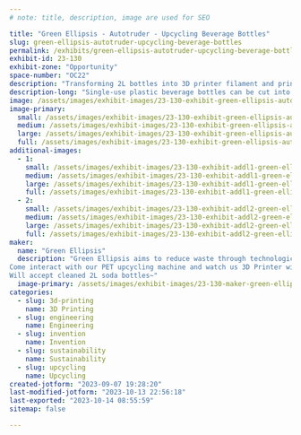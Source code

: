 ```yaml
---
# note: title, description, image are used for SEO

title: "Green Ellipsis - Autotruder - Upcycling Beverage Bottles"
slug: green-ellipsis-autotruder-upcycling-beverage-bottles
permalink: /exhibits/green-ellipsis-autotruder-upcycling-beverage-bottles/
exhibit-id: 23-130
exhibit-zone: "Opportunity"
space-number: "OC22"
description: "Transforming 2L bottles into 3D printer filament and printing anything you can think of!"
description-long: "Single-use plastic beverage bottles can be cut into long strips to be pulled through a heated die the same diameter of 3D printer filament. This not only recycles the bottle, but up-cycles it. We will exhibit the current state of the art, which is mostly a manual process whose resulting filament isn’t economically competitive. We envision an automated pultrusion process that accepts unwashed 2-liter bottles and produces quality filament with zero waste products. This is a multi-stage process, including bottle washing, bottle preparation, bottle cutting, strip pultrusion, filament winding, filament splicing, filament packaging and byproduct processing. Every stage is a candidate for automation."
image: /assets/images/exhibit-images/23-130-exhibit-green-ellipsis-autotruder-upcycling-beverage-bottles-image-50439681-large.JPG
image-primary: 
  small: /assets/images/exhibit-images/23-130-exhibit-green-ellipsis-autotruder-upcycling-beverage-bottles-image-50439681-small.JPG
  medium: /assets/images/exhibit-images/23-130-exhibit-green-ellipsis-autotruder-upcycling-beverage-bottles-image-50439681-medium.JPG
  large: /assets/images/exhibit-images/23-130-exhibit-green-ellipsis-autotruder-upcycling-beverage-bottles-image-50439681-large.JPG
  full: /assets/images/exhibit-images/23-130-exhibit-green-ellipsis-autotruder-upcycling-beverage-bottles-image-50439681-full.JPG
additional-images: 
  - 1:
    small: /assets/images/exhibit-images/23-130-exhibit-addl1-green-ellipsis-autotruder-upcycling-beverage-bottles-image-6483441-2-small.JPG
    medium: /assets/images/exhibit-images/23-130-exhibit-addl1-green-ellipsis-autotruder-upcycling-beverage-bottles-image-6483441-2-medium.JPG
    large: /assets/images/exhibit-images/23-130-exhibit-addl1-green-ellipsis-autotruder-upcycling-beverage-bottles-image-6483441-2-large.JPG
    full: /assets/images/exhibit-images/23-130-exhibit-addl1-green-ellipsis-autotruder-upcycling-beverage-bottles-image-6483441-2-full.JPG
  - 2:
    small: /assets/images/exhibit-images/23-130-exhibit-addl2-green-ellipsis-autotruder-upcycling-beverage-bottles-image-6483441-small.JPG
    medium: /assets/images/exhibit-images/23-130-exhibit-addl2-green-ellipsis-autotruder-upcycling-beverage-bottles-image-6483441-medium.JPG
    large: /assets/images/exhibit-images/23-130-exhibit-addl2-green-ellipsis-autotruder-upcycling-beverage-bottles-image-6483441-large.JPG
    full: /assets/images/exhibit-images/23-130-exhibit-addl2-green-ellipsis-autotruder-upcycling-beverage-bottles-image-6483441-full.JPG
maker: 
  name: "Green Ellipsis"
  description: "Green Ellipsis aims to reduce waste through technological innovation.
Come interact with our PET upcycling machine and watch us 3D Printer with your waste!
Will accept cleaned 2L soda bottles~"
  image-primary: /assets/images/exhibit-images/23-130-maker-green-ellipsis-autotruder-upcycling-beverage-bottles-logo-autotrude-medium.png
categories: 
  - slug: 3d-printing
    name: 3D Printing
  - slug: engineering
    name: Engineering
  - slug: invention
    name: Invention
  - slug: sustainability
    name: Sustainability
  - slug: upcycling
    name: Upcycling
created-jotform: "2023-09-07 19:28:20"
last-modified-jotform: "2023-10-13 22:56:18"
last-exported: "2023-10-14 08:55:59"
sitemap: false

---
```

